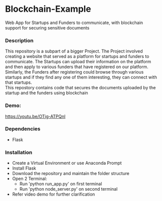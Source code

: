 # Blockchain-Example
Web App for Startups and Funders to communicate, with blockchain support for securing sensitive documents

### Description<br/>
This repository is a subpart of a bigger Project. The Project involved creating a website that served as a platform for startups and funders to communicate. The Startups can upload their information on the platform and then apply to various funders that have registered on our platform. Similarly, the Funders after registering could browse through various startups and if they find any one of them interesting, they can connect with that startups.</br>
This repostory contains code that secures the documents uploaded by the startup and the funders using blockchain

### Demo:<br/>
https://youtu.be/OTjg-ATPQnI

### Dependencies<br/>
* Flask

### Installation<br/>
* Create a Virtual Environment or use Anaconda Prompt
* Install Flask
* Download the repository and maintain the folder structure
* Open 2 Terminal: 
  * Run 'python run_app.py' on first terminal
  * Run 'python node_server.py' on second terminal
* Refer video demo for further clarification
